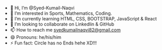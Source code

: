 - 👋 Hi, I’m @Syed-Kumail-Naqvi
- 👀 I’m interested in Sports, Mathematics, Coding.
- 🌱 I’m currently learning HTML, CSS, BOOTSTRAP, JavaScript & React
- 💞️ I’m looking to collaborate on Linkedlin & GitHub
- 📫 How to reach me syedkumailnaqvi82@gmail.com
- 😄 Pronouns: he/his/him
- ⚡ Fun fact: Circle has no Ends hehe XD!!!

<!---
Syed-Kumail-Naqvi/Syed-Kumail-Naqvi is a ✨ special ✨ repository because its `README.md` (this file) appears on your GitHub profile.
You can click the Preview link to take a look at your changes.
--->
